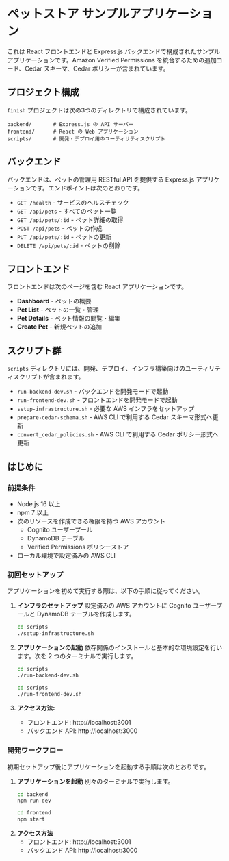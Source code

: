 # ペットストア サンプルアプリケーション

これは React フロントエンドと Express.js バックエンドで構成されたサンプルアプリケーションです。Amazon Verified Permissions を統合するための追加コード、Cedar スキーマ、Cedar ポリシーが含まれています。

## プロジェクト構成

`finish` プロジェクトは次の3つのディレクトリで構成されています。

```
backend/       # Express.js の API サーバー
frontend/      # React の Web アプリケーション
scripts/       # 開発・デプロイ用のユーティリティスクリプト
```

## バックエンド

バックエンドは、ペットの管理用 RESTful API を提供する Express.js アプリケーションです。エンドポイントは次のとおりです。

- `GET /health` - サービスのヘルスチェック
- `GET /api/pets` - すべてのペット一覧
- `GET /api/pets/:id` - ペット詳細の取得
- `POST /api/pets` - ペットの作成
- `PUT /api/pets/:id` - ペットの更新
- `DELETE /api/pets/:id` - ペットの削除

## フロントエンド

フロントエンドは次のページを含む React アプリケーションです。

- **Dashboard** - ペットの概要
- **Pet List** - ペットの一覧・管理
- **Pet Details** - ペット情報の閲覧・編集
- **Create Pet** - 新規ペットの追加

## スクリプト群

`scripts` ディレクトリには、開発、デプロイ、インフラ構築向けのユーティリティスクリプトが含まれます。

- `run-backend-dev.sh` - バックエンドを開発モードで起動
- `run-frontend-dev.sh` - フロントエンドを開発モードで起動
- `setup-infrastructure.sh` - 必要な AWS インフラをセットアップ
- `prepare-cedar-schema.sh` - AWS CLI で利用する Cedar スキーマ形式へ更新
- `convert_cedar_policies.sh` - AWS CLI で利用する Cedar ポリシー形式へ更新

## はじめに

### 前提条件

- Node.js 16 以上
- npm 7 以上
- 次のリソースを作成できる権限を持つ AWS アカウント
  - Cognito ユーザープール
  - DynamoDB テーブル
  - Verified Permissions ポリシーストア
- ローカル環境で設定済みの AWS CLI

### 初回セットアップ
アプリケーションを初めて実行する際は、以下の手順に従ってください。

1. **インフラのセットアップ**
設定済みの AWS アカウントに Cognito ユーザープールと DynamoDB テーブルを作成します。
    ```bash
    cd scripts
    ./setup-infrastructure.sh
    ```
2. **アプリケーションの起動**
依存関係のインストールと基本的な環境設定を行います。次を 2 つのターミナルで実行します。
    ```bash
    cd scripts
    ./run-backend-dev.sh
    ```
    ```bash
    cd scripts
    ./run-frontend-dev.sh
    ```

3. **アクセス方法:**
   - フロントエンド: http://localhost:3001
   - バックエンド API: http://localhost:3000


### 開発ワークフロー
初期セットアップ後にアプリケーションを起動する手順は次のとおりです。

1. **アプリケーションを起動**
別々のターミナルで実行します。
   ```bash
   cd backend
   npm run dev
   ```
   ```bash
   cd frontend
   npm start
   ```
2. **アクセス方法**
   - フロントエンド: http://localhost:3001
   - バックエンド API: http://localhost:3000
